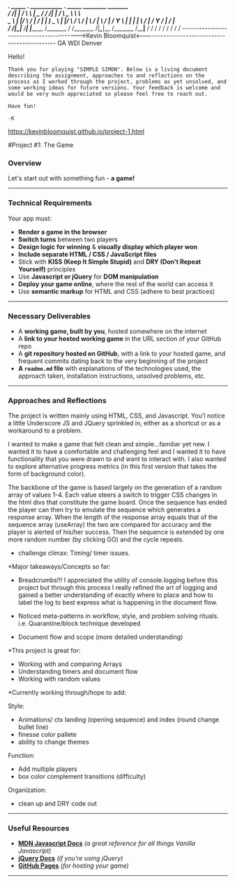   _________.___   _____ __________.____     ___________   _________.___   _____   ________    _______   
 /   _____/|   | /     \\______   \    |    \_   _____/  /   _____/|   | /     \  \_____  \   \      \  
 \_____  \ |   |/  \ /  \|     ___/    |     |    __)_   \_____  \ |   |/  \ /  \  /   |   \  /   |   \ 
 /        \|   /    Y    \    |   |    |___  |        \  /        \|   /    Y    \/    |    \/    |    \
/_______  /|___\____|__  /____|   |_______ \/_______  / /_______  /|___\____|__  /\_______  /\____|__  /
        \/             \/                 \/        \/          \/             \/         \/         \/ 
----------------------------------------->Kevin Bloomquist<----------------------------------------------
                                            GA WDI Denver







Hello!

	Thank you for playing "SIMPLE SIMON". Below is a living document describing the assignment, approaches to and reflections on the process as I worked through the project, problems as yet unsolved, and  some working ideas for future versions. Your feedback is welcome and would be very much appreciated so please feel free to reach out.

	Have fun!

	-K



https://kevinbloomquist.github.io/project-1.html

#Project #1: The Game

### Overview

Let's start out with something fun - **a game!**

---

### Technical Requirements

Your app must:

* **Render a game in the browser**
* **Switch turns** between two players
* **Design logic for winning** & **visually display which player won**
* **Include separate HTML / CSS / JavaScript files**
* Stick with **KISS (Keep It Simple Stupid)** and **DRY (Don't Repeat Yourself)** principles
* Use **Javascript or jQuery** for **DOM manipulation**
* **Deploy your game online**, where the rest of the world can access it
* Use **semantic markup** for HTML and CSS (adhere to best practices)

---

### Necessary Deliverables

* A **working game, built by you**, hosted somewhere on the internet
* A **link to your hosted working game** in the URL section of your GitHub repo
* A **git repository hosted on GitHub**, with a link to your hosted game, and frequent commits dating back to the very beginning of the project
* **A ``readme.md`` file** with explanations of the technologies used, the approach taken, installation instructions, unsolved problems, etc.

---

### Approaches and Reflections

The project is written mainly using HTML, CSS, and Javascript. You'l notice a little Underscore JS and JQuery sprinkled in, either as a shortcut or as a workaround to a problem.

I wanted to make a game that felt clean and simple...familiar yet new. I wanted it to have a comfortable and challenging feel and I wanted it to have functionality that you were drawn to and want to interact with.
I also wanted to explore alternative progress metrics (in this first version that takes the form of background color).

The backbone of the game is based largely on the generation of a random array of values 1-4. Each value steers a switch to trigger CSS changes in the html divs that constitute the game board. Once the sequence has ended the player can then try to emulate the sequence which generates a response array. When the length of the response array equals that of the sequence array (useArray) the two are compared for accuracy and the player is alerted of his/her success. Then the sequence is extended by one more random number (by clicking GO) and the cycle repeats.

* challenge climax: Timing/ timer issues.

*Major takeaways/Concepts so far:

- Breadcrumbs!!! I appreciated the utility of console.logging before this project but through this process I really refined the art of logging and gained a better understanding of exactly where to place and how to label the log to best express what is happening in the document flow.

- Noticed meta-patterns in workflow, style, and problem solving rituals.
i.e. Quarantine/block technique developed

- Document flow and scope (more detailed understanding)

*This project is great for:
- Working with and comparing Arrays
- Understanding timers and document flow
- Working with random values

*Currently working through/hope to add:

Style:
- Animations/ ctx landing (opening sequence) and index (round change bullet line)
- finesse color pallete
- ability to change themes

Function:
- Add multiple players
- box color complement transitions (difficulty)

Organization:
- clean up and DRY code out


---

### Useful Resources

* **[MDN Javascript Docs](https://developer.mozilla.org/en-US/docs/Web/JavaScript)** _(a great reference for all things Vanilla Javascript)_
* **[jQuery Docs](http://api.jquery.com)** _(if you're using jQuery)_
* **[GitHub Pages](https://pages.github.com)** _(for hosting your game)_

---
